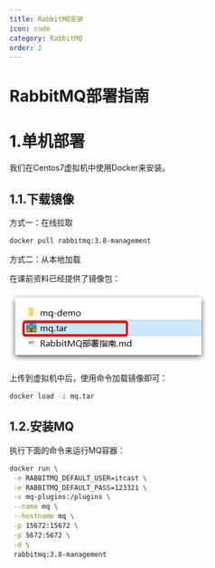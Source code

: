 ```yaml
---
title: RabbitMQ安装
icon: code
category: RabbitMQ
order: 2
---
```


# RabbitMQ部署指南

# 1.单机部署

我们在Centos7虚拟机中使用Docker来安装。

## 1.1.下载镜像

方式一：在线拉取

``` sh
docker pull rabbitmq:3.8-management
```

方式二：从本地加载

在课前资料已经提供了镜像包：

![image-20210423191210349](assets/image-20210423191210349.png)

上传到虚拟机中后，使用命令加载镜像即可：

```sh
docker load -i mq.tar
```

## 1.2.安装MQ

执行下面的命令来运行MQ容器：

```sh
docker run \
 -e RABBITMQ_DEFAULT_USER=itcast \
 -e RABBITMQ_DEFAULT_PASS=123321 \
 -v mq-plugins:/plugins \
 --name mq \
 --hostname mq \
 -p 15672:15672 \
 -p 5672:5672 \
 -d \
 rabbitmq:3.8-management
```

